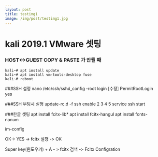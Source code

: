 ```yaml
---
layout: post
title: testimg1
image: /img/post/testimg1.jpg
---
```


# kali 2019.1 VMware 셋팅

### HOST<->GUEST COPY & PASTE 가 안될 때

```
kali~# apt install update
kali~# apt install vm-tools-desktop fuse
kali~# reboot
```

###SSH 설정
nano /etc/ssh/sshd_config
-root login [수정]
PermitRootLogin yes

###SSH 부팅시 실행
update-rc.d -f ssh enable 2 3 4 5
service ssh start

###한글 셋팅
apt install fcitx-lib*
apt install fcitx-hangul
apt install fonts-nanum

im-config

OK-> YES -> fcitx 설정 -> OK

Super key(윈도우키) + A - > fcitx 검색 -> Fcitx Configration

